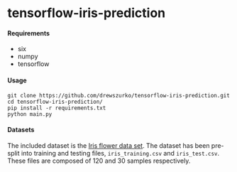 # tensorflow-iris-prediction

#### Requirements
* six
* numpy
* tensorflow
#### Usage
```
git clone https://github.com/drewszurko/tensorflow-iris-prediction.git
cd tensorflow-iris-prediction/ 
pip install -r requirements.txt
python main.py
```
#### Datasets
The included dataset is the [Iris flower data set](https://en.wikipedia.org/wiki/Iris_flower_data_set). The 
dataset has been pre-split into training and testing files, `iris_training.csv` and `iris_test.csv`. 
These files are composed of 120 and 30 samples respectively. 